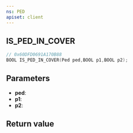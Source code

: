 ```yaml
---
ns: PED
apiset: client
---
```

## IS_PED_IN_COVER

```c
// 0x60DFD0691A170B88
BOOL IS_PED_IN_COVER(Ped ped,BOOL p1,BOOL p2);
```


## Parameters
* **ped**:
* **p1**:
* **p2**:

## Return value

